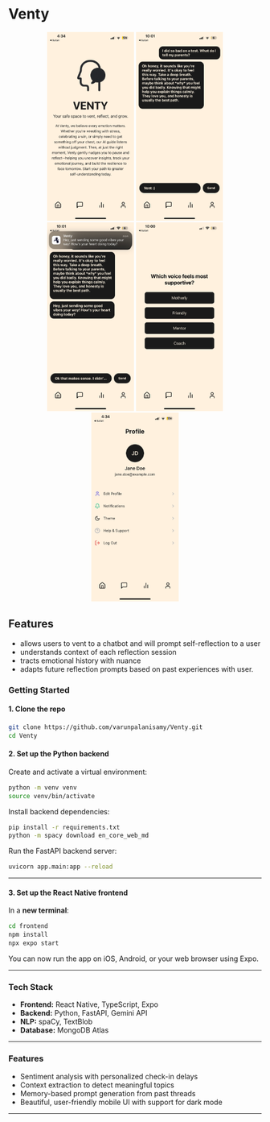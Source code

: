 # Venty

<p align="center">
  <img src="./screenshots/home.jpeg" height="375"/>
  <img src="./screenshots/chat.jpeg" height="375"/>
  <img src="./screenshots/notif.jpeg" height="375"/>
  <img src="./screenshots/question.jpeg" height="375"/>
  <img src="./screenshots/profile.jpeg" height="375"/>
</p>

## Features
* allows users to vent to a chatbot and will prompt self-reflection to a user
* understands context of each reflection session
* tracts emotional history with nuance
* adapts future reflection prompts based on past experiences with user.



### Getting Started

#### 1. Clone the repo
```bash
git clone https://github.com/varunpalanisamy/Venty.git
cd Venty
```

#### 2. Set up the Python backend

Create and activate a virtual environment:
```bash
python -m venv venv
source venv/bin/activate
```

Install backend dependencies:
```bash
pip install -r requirements.txt
python -m spacy download en_core_web_md
```

Run the FastAPI backend server:
```bash
uvicorn app.main:app --reload
```

---

#### 3. Set up the React Native frontend

In a **new terminal**:

```bash
cd frontend
npm install
npx expo start
```

You can now run the app on iOS, Android, or your web browser using Expo.

---

### Tech Stack

- **Frontend:** React Native, TypeScript, Expo
- **Backend:** Python, FastAPI, Gemini API
- **NLP:** spaCy, TextBlob
- **Database:** MongoDB Atlas

---

### Features

- Sentiment analysis with personalized check-in delays
- Context extraction to detect meaningful topics
- Memory-based prompt generation from past threads
- Beautiful, user-friendly mobile UI with support for dark mode

---
